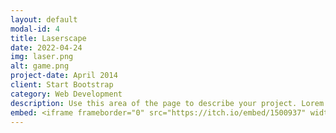 ```yaml
---
layout: default
modal-id: 4
title: Laserscape
date: 2022-04-24
img: laser.png
alt: game.png
project-date: April 2014
client: Start Bootstrap
category: Web Development
description: Use this area of the page to describe your project. Lorem ipsum dolor sit amet, consectetur adipisicing elit. Mollitia neque assumenda ipsam nihil, molestias magnam, recusandae quos quis inventore quisquam velit asperiores, vitae? Reprehenderit soluta, eos quod consequuntur itaque. Nam.
embed: <iframe frameborder="0" src="https://itch.io/embed/1500937" width="208" height="167"><a href="https://elestebann.itch.io/laserscape">LaserScape by El Estebann, zfxd, stubbelj, chograph, innominev3945</a></iframe>
---
```

